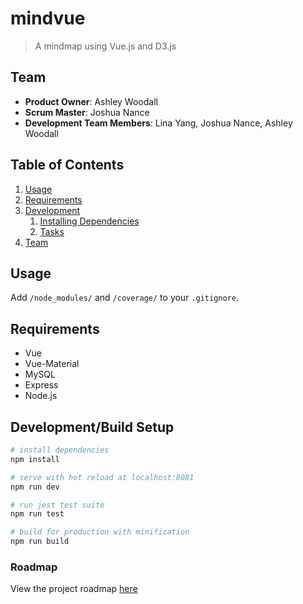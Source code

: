 # mindvue

> A mindmap using Vue.js and D3.js

## Team

  - __Product Owner__: Ashley Woodall
  - __Scrum Master__: Joshua Nance
  - __Development Team Members__: Lina Yang, Joshua Nance, Ashley Woodall


## Table of Contents

1. [Usage](#Usage)
1. [Requirements](#requirements)
1. [Development](#development)
    1. [Installing Dependencies](#installing-dependencies)
    1. [Tasks](#tasks)
1. [Team](#team)

## Usage

Add `/node_modules/` and `/coverage/` to your `.gitignore`.

## Requirements

- Vue
- Vue-Material
- MySQL
- Express
- Node.js

## Development/Build Setup

``` bash
# install dependencies
npm install

# serve with hot reload at localhost:8081
npm run dev

# run jest test suite
npm run test

# build for production with minification
npm run build
```

### Roadmap

View the project roadmap [here](https://github.com/breakfastfordinner/MindVue/issues)

